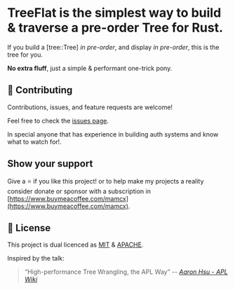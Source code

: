 # TreeFlat is the simplest way to build & traverse a pre-order Tree for Rust.

If you build a [tree::Tree] *in pre-order*, and display *in pre-order*,
this is the tree for you.

**No extra fluff**, just a simple & performant one-trick pony.

## 🤝 Contributing

Contributions, issues, and feature requests are welcome!

Feel free to check the [issues page](../../issues/).

In special anyone that has experience in building auth systems and know what to watch for!.

## Show your support

Give a ⭐️ if you like this project! or to help make my projects a reality consider donate or sponsor with a subscription in [https://www.buymeacoffee.com/mamcx](https://www.buymeacoffee.com/mamcx).

## 📝 License

This project is dual licenced as [MIT](./LICENSE-MIT) & [APACHE](./LICENSE-APACHE).

Inspired by the talk:

> “High-performance Tree Wrangling, the APL Way”
> -- <cite> [Aaron Hsu - APL Wiki](https://aplwiki.com/wiki/Aaron_Hsu)  
